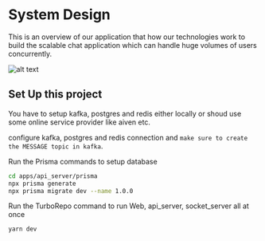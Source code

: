 # System Design

This is an overview of our application that how our technologies work to build the scalable chat application which can handle huge volumes of users concurrently.

![alt text](https://api.vecna.online/host/chatdesign.png)
## Set Up this project

You have to setup kafka, postgres and redis either locally or shoud use some online service provider like aiven etc. 

configure kafka, postgres and redis connection and `make sure to create the MESSAGE topic in kafka`.

Run the Prisma commands to setup database 
```sh
cd apps/api_server/prisma
npx prisma generate
npx prisma migrate dev --name 1.0.0
```

Run the TurboRepo command to run Web, api_server, socket_server all at once
```sh
yarn dev
```